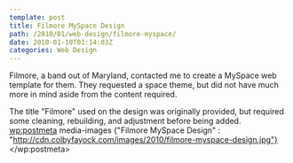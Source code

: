 ```yaml
---
template: post
title: Filmore MySpace Design
path: /2010/01/web-design/filmore-myspace/
date: 2010-01-10T01:14:03Z
categories: Web Design
---
```

Filmore, a band out of Maryland, contacted me to create a MySpace web template for them. They requested a space theme, but did not have much more in mind aside from the content required.

The title "Filmore" used on the design was originally provided, but required some cleaning, rebuilding, and adjustment before being added.
        <wp:postmeta>
            media-images
            {"Filmore MySpace Design" : "http://cdn.colbyfayock.com/images/2010/filmore-myspace-design.jpg"}
        </wp:postmeta>
    </item>